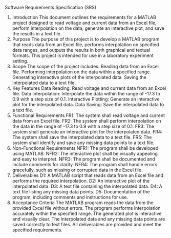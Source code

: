 Software Requirements Specification (SRS)
1. Introduction
This document outlines the requirements for a MATLAB project designed to
read voltage and current data from an Excel file, perform interpolation on the
data, generate an interactive plot, and save the results in a text file.
2. Purpose
The purpose of this project is to develop a MATLAB program that reads data
from an Excel file, performs interpolation on specified data ranges, and outputs
the results in both graphical and textual formats. This project is intended for
use in a laboratory experiment setting.
3. Scope
The scope of the project includes:
Reading data from an Excel file.
Performing interpolation on the data within a specified range.
Generating interactive plots of the interpolated data.
Saving the interpolated data to a text file.
4. Key Features
Data Reading: Read voltage and current data from an Excel file.
Data Interpolation: Interpolate the data within the range of -17.3 to 0.9 with
a step size of 0.1.
Interactive Plotting: Generate an interactive plot for the interpolated data.
Data Saving: Save the interpolated data to a text file.
5. Functional Requirements
FR1: The system shall read voltage and current data from an Excel file.
FR2: The system shall perform interpolation on the data in the range of -17.3
to 0.9 with a step size of 0.1.
FR3: The system shall generate an interactive plot for the interpolated data.
FR4: The system shall save the interpolated data to a text file.
FR5: The system shall identify and save any missing data points to a text
file.
6. Non-Functional Requirements
NFR1: The program shall be developed using MATLAB.
NFR2: The interactive plot shall be visually appealing and easy to interpret.
NFR3: The program shall be documented and include comments for clarity.
NFR4: The program shall handle errors gracefully, such as missing or
corrupted data in the Excel file.
7. Deliverables
D1: A MATLAB script that reads data from an Excel file and performs the
required interpolation.
D2: An interactive plot of the interpolated data.
D3: A text file containing the interpolated data.
D4: A text file listing any missing data points.
D5: Documentation of the program, including comments and instructions
for use.
8. Acceptance Criteria
The MATLAB program reads the data from the provided Excel file without
errors.
The program performs interpolation accurately within the specified range.
The generated plot is interactive and visually clear.
The interpolated data and any missing data points are saved correctly to
text files.
All deliverables are provided and meet the specified requirements.
